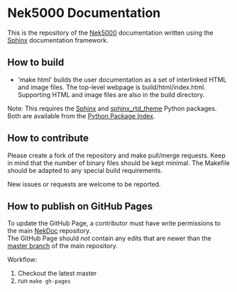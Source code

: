 # Nek5000 Documentation

This is the repository of the [Nek5000](http://nek5000.mcs.anl.gov/) documentation written using
the [Sphinx](http://www.sphinx-doc.org/) documentation framework.

## How to build

* 'make html' builds the user documentation as a set of interlinked HTML 
  and image files.  The top-level webpage is build/html/index.html.
  Supporting HTML and image files are also in the build directory.
  
Note: This requires the [Sphinx](https://pypi.python.org/pypi/Sphinx) and
[sphinx_rtd_theme](https://pypi.python.org/pypi/sphinx_rtd_theme) Python packages.  Both are
available from the [Python Package Index](http://www.sphinx-doc.org://pypi.python.org/pypi).  

## How to contribute

Please create a fork of the repository and make pull/merge requests. Keep in 
mind that the number of binary files should be kept minimal. The Makefile should be 
adapted to any special build requirements.

New issues or requests are welcome to be reported.

## How to publish on GitHub Pages

To update the GitHub Page, a contributor must have write permissions to the main [NekDoc][main-repo] repository.  
The GitHub Page should *not* contain any edits that are newer than the [master branch][master] 
of the main repository.  

Workflow:

1. Checkout the latest master
2. run `make gh-pages`

[gh-page]:   https://nek5000.github.io/NekDoc/Nek_users.html "Nek5000 user documentation on GitHub Pages"
[main-repo]: https://github.com/Nek5000/NekDoc "NekDoc repository"
[master]:    https://github.com/Nek5000/NekDoc/tree/master "NekDoc master branch"
